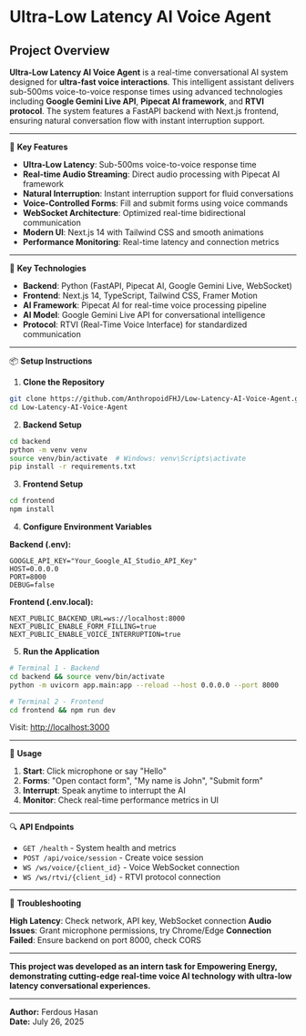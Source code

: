 # Ultra-Low Latency AI Voice Agent

## Project Overview

**Ultra-Low Latency AI Voice Agent** is a real-time conversational AI system designed for **ultra-fast voice interactions**. This intelligent assistant delivers sub-500ms voice-to-voice response times using advanced technologies including **Google Gemini Live API**, **Pipecat AI framework**, and **RTVI protocol**. The system features a FastAPI backend with Next.js frontend, ensuring natural conversation flow with instant interruption support.

---

🌟 **Key Features**

* **Ultra-Low Latency**: Sub-500ms voice-to-voice response time
* **Real-time Audio Streaming**: Direct audio processing with Pipecat AI framework
* **Natural Interruption**: Instant interruption support for fluid conversations
* **Voice-Controlled Forms**: Fill and submit forms using voice commands
* **WebSocket Architecture**: Optimized real-time bidirectional communication
* **Modern UI**: Next.js 14 with Tailwind CSS and smooth animations
* **Performance Monitoring**: Real-time latency and connection metrics

---

🔧 **Key Technologies**

* **Backend**: Python (FastAPI, Pipecat AI, Google Gemini Live, WebSocket)
* **Frontend**: Next.js 14, TypeScript, Tailwind CSS, Framer Motion
* **AI Framework**: Pipecat AI for real-time voice processing pipeline
* **AI Model**: Google Gemini Live API for conversational intelligence
* **Protocol**: RTVI (Real-Time Voice Interface) for standardized communication

---

📦 **Setup Instructions**

1. **Clone the Repository**
```bash
git clone https://github.com/AnthropoidFHJ/Low-Latency-AI-Voice-Agent.git
cd Low-Latency-AI-Voice-Agent
```

2. **Backend Setup**
```bash
cd backend
python -m venv venv
source venv/bin/activate  # Windows: venv\Scripts\activate
pip install -r requirements.txt
```

3. **Frontend Setup**
```bash
cd frontend
npm install
```

4. **Configure Environment Variables**

**Backend (.env):**
```env
GOOGLE_API_KEY="Your_Google_AI_Studio_API_Key"
HOST=0.0.0.0
PORT=8000
DEBUG=false
```

**Frontend (.env.local):**
```env
NEXT_PUBLIC_BACKEND_URL=ws://localhost:8000
NEXT_PUBLIC_ENABLE_FORM_FILLING=true
NEXT_PUBLIC_ENABLE_VOICE_INTERRUPTION=true
```

5. **Run the Application**

```bash
# Terminal 1 - Backend
cd backend && source venv/bin/activate
python -m uvicorn app.main:app --reload --host 0.0.0.0 --port 8000

# Terminal 2 - Frontend  
cd frontend && npm run dev
```

Visit: [http://localhost:3000](http://localhost:3000)

---

🎤 **Usage**

1. **Start**: Click microphone or say "Hello"
2. **Forms**: "Open contact form", "My name is John", "Submit form"
3. **Interrupt**: Speak anytime to interrupt the AI
4. **Monitor**: Check real-time performance metrics in UI

---

🔍 **API Endpoints**

- `GET /health` - System health and metrics
- `POST /api/voice/session` - Create voice session
- `WS /ws/voice/{client_id}` - Voice WebSocket connection
- `WS /ws/rtvi/{client_id}` - RTVI protocol connection

---

🐛 **Troubleshooting**

**High Latency**: Check network, API key, WebSocket connection
**Audio Issues**: Grant microphone permissions, try Chrome/Edge
**Connection Failed**: Ensure backend on port 8000, check CORS

---

**This project was developed as an intern task for Empowering Energy, demonstrating cutting-edge real-time voice AI technology with ultra-low latency conversational experiences.**

---

**Author:** Ferdous Hasan  
**Date:** July 26, 2025

